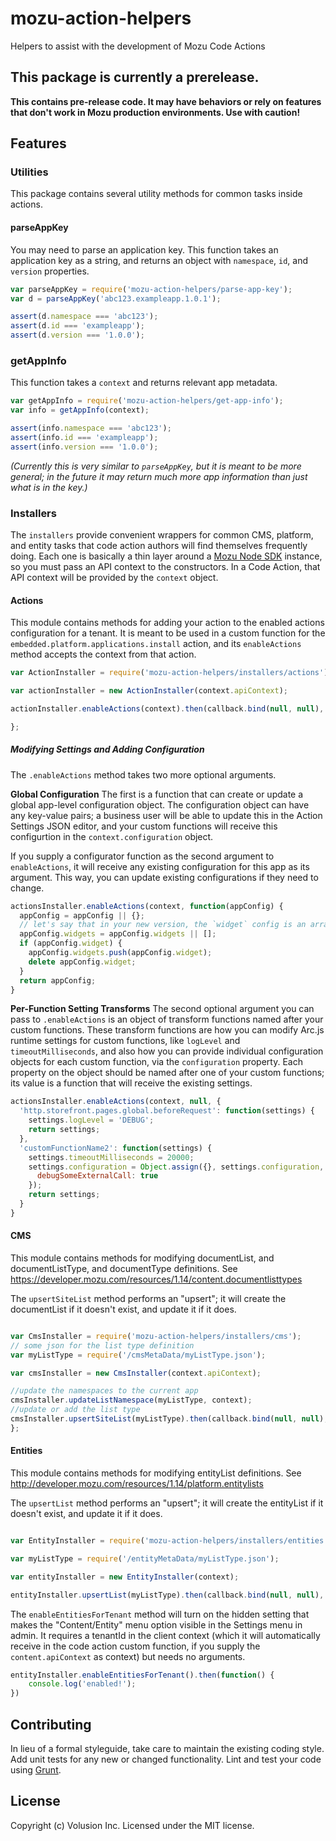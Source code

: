 # mozu-action-helpers

Helpers to assist with the development of Mozu Code Actions

## This package is currently a prerelease.
**This contains pre-release code. It may have behaviors or rely on features that don't work in Mozu production environments. Use with caution!**

## Features

### Utilities

This package contains several utility methods for common tasks inside actions.

#### parseAppKey

You may need to parse an application key. This function takes an application key as a string, and returns an object with `namespace`, `id`, and `version` properties.

```js
var parseAppKey = require('mozu-action-helpers/parse-app-key');
var d = parseAppKey('abc123.exampleapp.1.0.1');

assert(d.namespace === 'abc123');
assert(d.id === 'exampleapp');
assert(d.version === '1.0.0');
```

### getAppInfo

This function takes a `context` and returns relevant app metadata.

```js
var getAppInfo = require('mozu-action-helpers/get-app-info');
var info = getAppInfo(context);

assert(info.namespace === 'abc123');
assert(info.id === 'exampleapp');
assert(info.version === '1.0.0');
```

*(Currently this is very similar to `parseAppKey`, but it is meant to be more general; in the future it may return much more app information than just what is in the key.)*

### Installers

The `installers` provide convenient wrappers for common CMS, platform, and entity tasks that code action authors will find themselves frequently doing. Each one is basically a thin layer around a [Mozu Node SDK](https://github.com/mozu/mozu-node-sdk) instance, so you must pass an API context to the constructors. In a Code Action, that API context will be provided by the `context` object.

#### Actions
This module contains methods for adding your action to the enabled actions configuration for a tenant. It is meant to be used in a custom function for the `embedded.platform.applications.install` action, and its `enableActions` method accepts the context from that action.

```js
var ActionInstaller = require('mozu-action-helpers/installers/actions')();

var actionInstaller = new ActionInstaller(context.apiContext);

actionInstaller.enableActions(context).then(callback.bind(null, null), callback);

};
```

##### Modifying Settings and Adding Configuration

The `.enableActions` method takes two more optional arguments.

**Global Configuration**
The first is a function that can create or update a global app-level configuration object. The configuration object can have any key-value pairs; a business user will be able to update this in the Action Settings JSON editor, and your custom functions will receive this configurtion in the `context.configuration` object.

If you supply a configurator function as the second argument to `enableActions`, it will receive any existing configuration for this app as its argument. This way, you can update existing configurations if they need to change.

```js
actionsInstaller.enableActions(context, function(appConfig) {
  appConfig = appConfig || {};
  // let's say that in your new version, the `widget` config is an array now.
  appConfig.widgets = appConfig.widgets || [];
  if (appConfig.widget) {
    appConfig.widgets.push(appConfig.widget);
    delete appConfig.widget;
  }
  return appConfig;
}
```

**Per-Function Setting Transforms**
The second optional argument you can pass to `.enableActions` is an object of transform functions named after your custom functions. These transform functions are how you can modify Arc.js runtime settings for custom functions, like `logLevel` and `timeoutMilliseconds`, and also how you can provide individual configuration objects for each custom function, via the `configuration` property. Each property on the object should be named after one of your custom functions; its value is a function that will receive the existing settings.

```js
actionsInstaller.enableActions(context, null, {
  'http.storefront.pages.global.beforeRequest': function(settings) {
    settings.logLevel = 'DEBUG';
    return settings;
  },
  'customFunctionName2': function(settings) {
    settings.timeoutMilliseconds = 20000;
    settings.configuration = Object.assign({}, settings.configuration, {
      debugSomeExternalCall: true
    });
    return settings;
  }
}
```
#### CMS
This module contains methods for modifying documentList, and documentListType, and documentType definitions. See https://developer.mozu.com/resources/1.14/content.documentlisttypes

The `upsertSiteList` method performs an "upsert"; it will create the documentList if it doesn't exist, and update it if it does.

```js

var CmsInstaller = require('mozu-action-helpers/installers/cms');
// some json for the list type definition
var myListType = require('/cmsMetaData/myListType.json');

var cmsInstaller = new CmsInstaller(context.apiContext);

//update the namespaces to the current app 
cmsInstaller.updateListNamespace(myListType, context);
//update or add the list type
cmsInstaller.upsertSiteList(myListType).then(callback.bind(null, null), callback);
};
```

#### Entities
This module contains methods for modifying entityList definitions. See http://developer.mozu.com/resources/1.14/platform.entitylists

The `upsertList` method performs an "upsert"; it will create the entityList if it doesn't exist, and update it if it does.

```js

var EntityInstaller = require('mozu-action-helpers/installers/entities');

var myListType = require('/entityMetaData/myListType.json');

var entityInstaller = new EntityInstaller(context);

entityInstaller.upsertList(myListType).then(callback.bind(null, null), callback);

```

The `enableEntitiesForTenant` method will turn on the hidden setting that makes the "Content/Entity" menu option visible in the Settings menu in admin. It requires a tenantId in the client context (which it will automatically receive in the code action custom function, if you supply the `content.apiContext` as context) but needs no arguments.

```js
entityInstaller.enableEntitiesForTenant().then(function() {
    console.log('enabled!');
})
```

## Contributing
In lieu of a formal styleguide, take care to maintain the existing coding style. Add unit tests for any new or changed functionality. Lint and test your code using [Grunt](http://gruntjs.com/).

## License
Copyright (c) Volusion Inc. Licensed under the MIT license.
